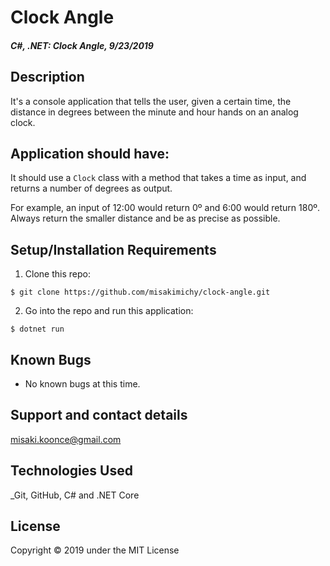 # Clock Angle

#### _C#, .NET: Clock Angle, 9/23/2019_

## Description
It's a console application that tells the user, given a certain time, the distance in degrees between the minute and hour hands on an analog clock.

## Application should have:
It should use a `Clock` class with a method that takes a time as input, and returns a number of degrees as output.

For example, an input of 12:00 would return 0º and 6:00 would return 180º. Always return the smaller distance and be as precise as possible.


## Setup/Installation Requirements

1. Clone this repo:
```
$ git clone https://github.com/misakimichy/clock-angle.git
```

2. Go into the repo and run this application:
```
$ dotnet run
```

## Known Bugs
* No known bugs at this time.

## Support and contact details
 misaki.koonce@gmail.com

## Technologies Used
_Git, GitHub, C# and .NET Core


## License
Copyright © 2019 under the MIT License